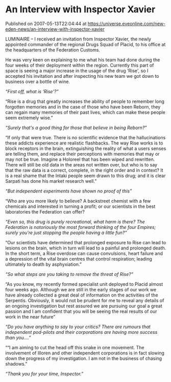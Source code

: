 # An Interview with Inspector Xavier
Published on 2007-05-13T22:04:44 at https://universe.eveonline.com/new-eden-news/an-interview-with-inspector-xavier

LUMINAIRE – I received an invitation from Inspector Xavier, the newly appointed commander of the regional Drugs Squad of Placid, to his office at the headquarters of the Federation Customs. 

He was very keen on explaining to me what his team had done during the four weeks of their deployment within the region. Currently this part of space is seeing a major increase in the usage of the drug ‘Rise', so I accepted his invitation and after inspecting his new team we got down to business over a bottle of wine. 

_“First off, what is ‘Rise'?”_

“Rise is a drug that greatly increases the ability of people to remember long forgotten memories and in the case of those who have been Reborn, they can regain many memories of their past lives, which can make these people seem extremely wise.” 

_“Surely that's a good thing for those that believe in being Reborn?”_

“If only that were true. There is no scientific evidence that the hallucinations these addicts experience are realistic flashbacks. The way Rise works is to block receptors in the brain, extinguishing the reality of what a users senses are telling them, and replace their perceptions with memories that may or may not be true. Imagine a Holoreel that has been wiped and rewritten. There will still be old data in the areas not written over, but who is to say that the raw data is a correct, complete, in the right order and in context? It is a real shame that the Intaki people seem drawn to this drug; and it is clear Sarpati has done his market research well.” 

_“But independent experiments have shown no proof of this”_

“Who are you more likely to believe? A backstreet chemist with a few chemicals and interested in turning a profit; or our scientists in the best laboratories the Federation can offer? 

_“Even so, this drug is purely recreational, what harm is there? The Federation is notoriously the most forward thinking of the four Empires; surely you're just stopping the people having a little fun?”_

“Our scientists have determined that prolonged exposure to Rise can lead to lesions on the brain, which in turn will lead to a painful and prolonged death. In the short term, a Rise overdose can cause convulsions, heart failure and a depression of the vital brain centres that control respiration; leading ultimately to death by asphyxiation.” 

_“So what steps are you taking to remove the threat of Rise?”_

“As you know, my recently formed specialist unit deployed to Placid almost four weeks ago. Although we are still in the early stages of our work we have already collected a great deal of information on the activities of the Serpentis. Obviously, it would not be prudent for me to reveal any details of an ongoing investigation but rest assured we are pursuing our goal a great passion and I am confident that you will be seeing the real results of our work in the near future” 

_“Do you have anything to say to your critics? There are rumours that independent pod-pilots and their corporations are having more success than you….”_

““I am aiming to cut the head off this snake in one movement. The involvement of Illoren and other independent corporations is in fact slowing down the progress of my investigation. I am not in the business of chasing shadows.” 

_“Thank you for your time, Inspector.”_
